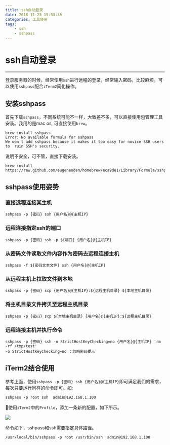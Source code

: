 ```yaml
---
title: ssh自动登录
date: 2018-11-25 15:53:35
categories: 工具使用
tags: 
    - ssh
    - sshpass
---
```


# ssh自动登录

---

登录服务器的时候，经常使用`ssh`进行远程的登录，经常输入密码，比较麻烦，可以使用`sshpass`配合`iTerm2`简化操作。
 
## 安装sshpass

首先下载`sshpass`，不同系统可能不一样，大致差不多，可以直接使用包管理工具安装。我用的是mac os, 可直接使用`brew`。

```
brew install sshpass
Error: No available formula for sshpass  
We won't add sshpass because it makes it too easy for novice SSH users to  ruin SSH's security.
```

说明不安全，可不管，直接下载安装。

```
brew install https://raw.github.com/eugeneoden/homebrew/eca9de1/Library/Formula/sshpass.rb  
```

## sshpass使用姿势

### 直接远程连接某主机

```
sshpass -p {密码} ssh {用户名}@{主机IP}
```

### 远程连接指定ssh的端口

```
sshpass -p {密码} ssh -p ${端口} {用户名}@{主机IP} 
```

### 从密码文件读取文件内容作为密码去远程连接主机
```
sshpass -f ${密码文本文件} ssh {用户名}@{主机IP}
```

### 从远程主机上拉取文件到本地

```
sshpass -p {密码} scp {用户名}@{主机IP}:${远程主机目录} ${本地主机目录}
```

### 将主机目录文件拷贝至远程主机目录

```
sshpass -p {密码} scp ${本地主机目录} {用户名}@{主机IP}:${远程主机目录} 
```

### 远程连接主机并执行命令

```
sshpass -p {密码} ssh -o StrictHostKeyChecking=no {用户名}@{主机IP} 'rm -rf /tmp/test'
-o StrictHostKeyChecking=no ：忽略密码提示
```

## iTerm2结合使用

参考上面，使用`sshpass -p {密码} ssh {用户名}@{主机IP}`即可满足我们的需求，每次只要运行同样的命令即可。如:

```
sshpass -p root ssh  admin@192.168.1.100
```

使用`iTerm2`中的`Profile`，添加一条新的配置，如下所示。

![](/images/ssh_login_iterm2.png)

命令如下，sshpass和ssh需要指定具体路径。

```
/usr/local/bin/sshpass -p root /usr/bin/ssh  admin@192.168.1.100
```